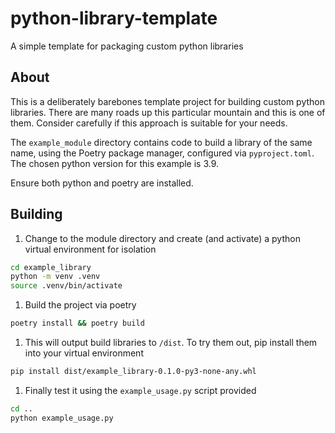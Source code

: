 # python-library-template
A simple template for packaging custom python libraries

## About

This is a deliberately barebones template project for building custom python libraries. There are many roads up this particular mountain and this is one of them. Consider carefully if this approach is suitable for your needs.

The `example_module` directory contains code to build a library of the same name, using the Poetry package manager, configured via `pyproject.toml`. The chosen python version for this example is 3.9.

Ensure both python and poetry are installed.

## Building

1. Change to the module directory and create (and activate) a python virtual environment for isolation

```sh
cd example_library
python -m venv .venv
source .venv/bin/activate 
```

1. Build the project via poetry

```sh
poetry install && poetry build
```

1. This will output build libraries to `/dist`. To try them out, pip install them into your virtual environment

```sh
pip install dist/example_library-0.1.0-py3-none-any.whl
```

1. Finally test it using the `example_usage.py` script provided

```sh
cd ..
python example_usage.py
```